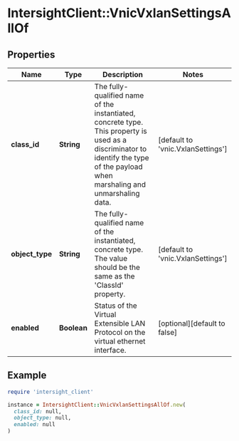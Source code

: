 # IntersightClient::VnicVxlanSettingsAllOf

## Properties

| Name | Type | Description | Notes |
| ---- | ---- | ----------- | ----- |
| **class_id** | **String** | The fully-qualified name of the instantiated, concrete type. This property is used as a discriminator to identify the type of the payload when marshaling and unmarshaling data. | [default to &#39;vnic.VxlanSettings&#39;] |
| **object_type** | **String** | The fully-qualified name of the instantiated, concrete type. The value should be the same as the &#39;ClassId&#39; property. | [default to &#39;vnic.VxlanSettings&#39;] |
| **enabled** | **Boolean** | Status of the Virtual Extensible LAN Protocol on the virtual ethernet interface. | [optional][default to false] |

## Example

```ruby
require 'intersight_client'

instance = IntersightClient::VnicVxlanSettingsAllOf.new(
  class_id: null,
  object_type: null,
  enabled: null
)
```

